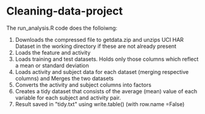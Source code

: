 # Cleaning-data-project

The run_analysis.R code does the folloiwng:

1. Downloads the compressed file to getdata.zip and unzips UCI HAR Dataset in the working directory if these are not already present
2. Loads the feature and activity
3. Loads training and test datasets. Holds only those columns which reflect a mean or standard deviation
4. Loads activity and subject data for each dataset (merging respective columns) and Merges the two datasets
5. Converts the activity and subject columns into factors
6. Creates a tidy dataset that consists of the average (mean) value of each variable for each subject and activity pair.
7. Result saved in "tidy.txt" using write.table() (with row.name =False)
